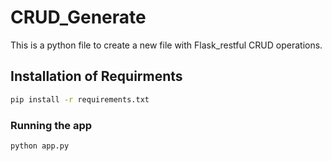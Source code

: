 # CRUD_Generate

This is a python file to create a new file with Flask_restful CRUD operations.


## Installation of Requirments

```bash
pip install -r requirements.txt
```

### Running the app

```bash
python app.py
```

